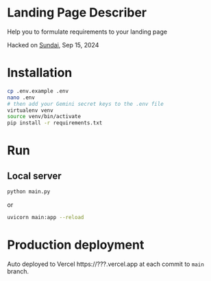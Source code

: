 # Landing Page Describer

Help you to formulate requirements to your landing page

Hacked on [Sundai](https://sundai.club), Sep 15, 2024

# Installation

```bash
cp .env.example .env
nano .env
# then add your Gemini secret keys to the .env file
virtualenv venv
source venv/bin/activate
pip install -r requirements.txt
```

# Run

## Local server

```bash
python main.py
```

or 

```bash
uvicorn main:app --reload
```

# Production deployment  

Auto deployed to Vercel https://???.vercel.app at each commit to `main` branch.
